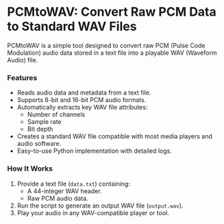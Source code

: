 # PCMtoWAV: Convert Raw PCM Data to Standard WAV Files

PCMtoWAV is a simple tool designed to convert raw PCM (Pulse Code Modulation) audio data stored in a text file into a playable WAV (Waveform Audio) file.

### Features
- Reads audio data and metadata from a text file.
- Supports 8-bit and 16-bit PCM audio formats.
- Automatically extracts key WAV file attributes:
  - Number of channels
  - Sample rate
  - Bit depth
- Creates a standard WAV file compatible with most media players and audio software.
- Easy-to-use Python implementation with detailed logs.

### How It Works
1. Provide a text file (`data.txt`) containing:
   - A 44-integer WAV header.
   - Raw PCM audio data.
2. Run the script to generate an output WAV file (`output.wav`).
3. Play your audio in any WAV-compatible player or tool.
